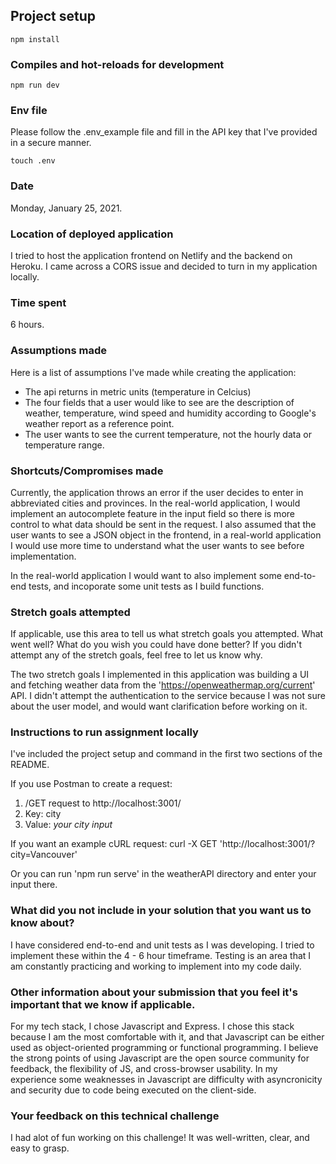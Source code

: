 ## Project setup
```
npm install
```

### Compiles and hot-reloads for development
```
npm run dev
```

### Env file
Please follow the .env_example file and fill in the API key that I've provided in a secure manner.
```
touch .env
```

### Date
Monday, January 25, 2021. 

### Location of deployed application
I tried to host the application frontend on Netlify and the backend on Heroku. I came across a CORS issue and decided to turn in my application locally. 

### Time spent
6 hours. 

### Assumptions made
Here is a list of assumptions I've made while creating the application: 
- The api returns in metric units (temperature in Celcius)
- The four fields that a user would like to see are the description of weather, temperature, wind speed and humidity according to Google's weather report as a reference point.
- The user wants to see the current temperature, not the hourly data or temperature range.
 
### Shortcuts/Compromises made
Currently, the application throws an error if the user decides to enter in abbreviated cities and provinces. In the real-world application, I would implement an autocomplete feature in the input field so there is more control to what data should be sent in the request. I also assumed that the user wants to see a JSON object in the frontend, in a real-world application I would use more time to understand what the user wants to see before implementation. 

In the real-world application I would want to also implement some end-to-end tests, and incoporate some unit tests as I build functions. 

### Stretch goals attempted
If applicable, use this area to tell us what stretch goals you attempted. What went well? What do you wish you could have done better? If you didn't attempt any of the stretch goals, feel free to let us know why.

The two stretch goals I implemented in this application was building a UI and fetching weather data from the '​https://openweathermap.org/current​' API. I didn't attempt the authentication to the service because I was not sure about the user model, and would want clarification before working on it. 

### Instructions to run assignment locally
I've included the project setup and command in the first two sections of the README.

If you use Postman to create a request: 
1. /GET request to http://localhost:3001/
2. Key: city
3. Value: *your city input*

If you want an example cURL request: 
curl -X GET 'http://localhost:3001/?city=Vancouver'

Or you can run 'npm run serve' in the weatherAPI directory and enter your input there. 

### What did you not include in your solution that you want us to know about?
I have considered end-to-end and unit tests as I was developing. I tried to implement these within the 4 - 6 hour timeframe. Testing is an area that I am constantly practicing and working to implement into my code daily. 

### Other information about your submission that you feel it's important that we know if applicable.
For my tech stack, I chose Javascript and Express. I chose this stack because I am the most comfortable with it, and that Javascript can be either used as object-oriented programming or functional programming. I believe the strong points of using Javascript are the open source community for feedback, the flexibility of JS, and cross-browser usability. In my experience some weaknesses in Javascript are difficulty with asyncronicity and security due to code being executed on the client-side. 

### Your feedback on this technical challenge
I had alot of fun working on this challenge! It was well-written, clear, and easy to grasp. 